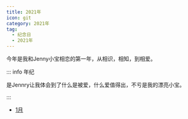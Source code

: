 ```yaml
---
title: 2021年
icon: git
category: 2021年
tag:
  - 纪念日
  - 2021年
---
```


今年是我和Jenny小宝相恋的第一年，从相识，相知，到相爱。

::: info 年纪

是Jennry让我体会到了什么是被爱，什么爱值得出，不亏是我的漂亮小宝。

:::

<!-- more -->

- [1月](./1m/README.md)
